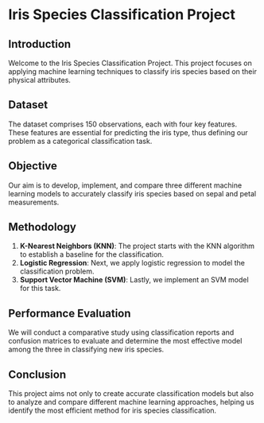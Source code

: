 # Iris Species Classification Project

## Introduction
Welcome to the Iris Species Classification Project. This project focuses on applying machine learning techniques to classify iris species based on their physical attributes.

## Dataset
The dataset comprises 150 observations, each with four key features. These features are essential for predicting the iris type, thus defining our problem as a categorical classification task.

## Objective
Our aim is to develop, implement, and compare three different machine learning models to accurately classify iris species based on sepal and petal measurements.

## Methodology
1. **K-Nearest Neighbors (KNN)**: The project starts with the KNN algorithm to establish a baseline for the classification.
2. **Logistic Regression**: Next, we apply logistic regression to model the classification problem.
3. **Support Vector Machine (SVM)**: Lastly, we implement an SVM model for this task.

## Performance Evaluation
We will conduct a comparative study using classification reports and confusion matrices to evaluate and determine the most effective model among the three in classifying new iris species.

## Conclusion
This project aims not only to create accurate classification models but also to analyze and compare different machine learning approaches, helping us identify the most efficient method for iris species classification.

